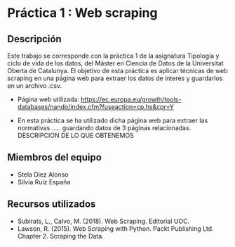 # Práctica 1 : Web scraping
## Descripción
Este trabajo se corresponde con la práctica 1 de la asignatura Tipología y ciclo de vida de los datos, del Máster en Ciencia de Datos
de la Universitat Oberta de Catalunya. El objetivo de esta práctica es aplicar técnicas de web scraping en una página web para extraer los datos de interés y guardarlos en un archivo .csv. 
+ Página web utilizada: https://ec.europa.eu/growth/tools-databases/nando/index.cfm?fuseaction=cp.hs&cpr=Y

+ En esta práctica se ha utilizado dicha página web para extraer las normativas ..... guardando datos de 3 páginas relacionadas. 
DESCRIPCION DE LO QUE OBTENEMOS

## Miembros del equipo
+ Stela Diez Alonso 
+ Silvia Ruiz España

## Recursos utilizados
+ Subirats, L., Calvo, M. (2018). Web Scraping. Editorial UOC.
+ Lawson, R. (2015). Web Scraping with Python. Packt Publishing Ltd. Chapter 2. Scraping the Data.
